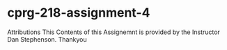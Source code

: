 # cprg-218-assignment-4

Attributions
This Contents of this Assignemnt is provided by the Instructor Dan Stephenson.
Thankyou
